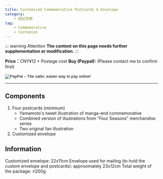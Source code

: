 ```yaml
---
title: Customized Commemorative Postcards & Envelope
category: 
    - 轻虹空雨
tag:
    - Commemorative
    - Customize
---
```

::: warning Attention
**The content on this page needs further supplementation or modification.**
:::

<b>Price：</b>CNY¥12 + Postage cost
<b>Buy (Paypal):</b> (Please contact me to confirm first)
<form action="https://www.paypal.com/cgi-bin/webscr" method="post" target="_top">
<input type="hidden" name="cmd" value="_s-xclick">
<input type="hidden" name="hosted_button_id" value="2BUAD7NHVTLH4">
<input type="image" src="https://www.paypalobjects.com/en_US/i/btn/btn_buynowCC_LG.gif" border="0" name="submit" alt="PayPal – The safer, easier way to pay online!">
<img alt="" border="0" src="https://www.paypalobjects.com/zh_XC/i/scr/pixel.gif" width="1" height="1">
</form>

---
## Components
1. Four postcards (minimum)
   - Yamamoto's tweet illustration of manga-end commemorative
   - Combined version of illustrations from "Four Seasons" merchandise series
   - Two original fan illustration
2. Customized envelope

## Information
Customized envelope: 22x11cm
Envelope used for mailing (to hold the custom envelope and postcards): approximately 23x12cm
Total weight of the package: ≤200g